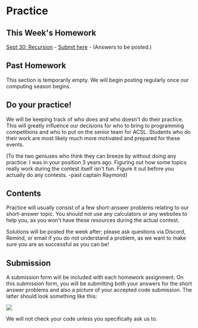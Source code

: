 # Practice

## This Week's Homework

<a href="https://docs.google.com/document/d/1eHEsEhxqGpF_wHQiPvGGlHZAmntGlYj_I8HKxYtSw6s/edit?usp=sharing" target="_blank" rel="noopener noreferrer">Sept 30: Recursion</a> - 
<a href="https://forms.gle/PmxfAmeMtk76a2Z27" target="_blank" rel="noopener noreferrer">Submit here</a> - 
(Answers to be posted.)

## Past Homework

This section is temporarily empty. We will begin posting regularly once our computing season begins.

## Do your practice!

We will be keeping track of who does and who doesn't do their practice. This will greatly influence our decisions
for who to bring to programming competitions and who to put on the senior team for ACSL. Students who
do their work are most likely much more motivated and prepared for these events.

(To the two geniuses who think they can breeze by without doing any practice: I was in your position 3 years ago. Figuring out how 
some topics really work during the contest itself isn't fun. Figure it out before you actually do any contests. -past captain Raymond)

## Contents

Practice will usually consist of a few short-answer problems relating to our short-answer topic. You should not use any calculators or any websites to help you, 
as you won't have these resources during the actual contest.

Solutions will be posted the week after; please ask questions
via Discord, Remind, or email if you do not understand a problem, as we want to make sure you are as successful as you can be!

## Submission

A submission form will be included with each homework assignment. On this submission form, you will be submitting both your answers for the short answer
problems and also a picture of your accepted code submission. The latter should look something like this:

![](https://cdn.discordapp.com/attachments/755867961369165854/759560439607722015/unknown.png)

We will not check your code unless you specifically ask us to.

